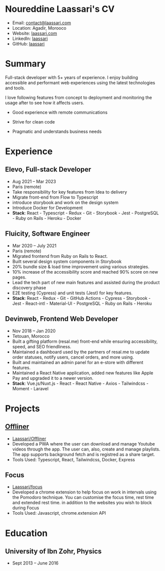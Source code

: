 # Noureddine Laassari's CV

- Email: [contact@laassari.com](mailto:contact@laassari.com)
- Location: Agadir, Morooco
- Website: [laassari.com](https://laassari.com/)
- LinkedIn: [laassari](https://linkedin.com/in/laassari)
- GitHub: [laassari](https://github.com/laassari)


# Summary

Full-stack developer with 5+ years of experience. I enjoy building accessible and performant web experiences using the latest technologies and tools.

I love following features from concept to deployment and monitoring the usage after to see how it affects users.

- Good experience with remote communications

- Strive for clean code

- Pragmatic and understands business needs

# Experience

## Elevo, Full-stack Developer

- Aug 2021 – Mar 2023
- Paris (remote)
- Take responsibility for key features from Idea to delivery
- Migrate front-end from Flow to Typescript
- introduce storybook and work on the design system
- Introduce Docker for Development
- **Stack**:  React - Typescript - Redux - Git - Storybook - Jest - PostgreSQL - Ruby on Rails - Heroku - Docker

## Fluicity, Software Engineer

- Mar 2020 – July 2021
- Paris (remote)
- Migrated frontend from Ruby on Rails to React.
- Built several design system components in Storybook
- 20% bundle size & load time improvement using various strategies.
- 10% increase of the accessibility score and reached 90% score on new pages.
- Lead the tech part of new main features and assisted during the product discovery phase
- E2E testing (Cypress) and unit tests (Jest) for key features.
- **Stack**: React - Redux - Git - GitHub Actions - Cypress - Storybook - Jest - React-intl - Material-UI - PostgreSQL - Ruby on Rails - Heroku

## Devinweb, Frontend Web Developer

- Nov 2018 – Jan 2020
- Tetouan, Morocco
- Built a gifting platform (resal.me) front-end while ensuring accessibility, speed, and SEO friendliness.
- Maintained a dashboard used by the partners of resal.me to update order statuses, notify users, cancel orders, and more using.
- Built and maintained an admin panel for an e-store with different features.
- Maintained a React Native application, added new features like Apple Pay and upgraded it to a newer version.
- **Stack**: Vue.js/Nuxt.js - React - React Native - Axios - Tailwindcss - Moment - Laravel

# Projects

## [Offliner](https://offliner.laassari.com/)

- [Laassari/Offliner](https://github.com/Laassari/Offliner)
- Developed a PWA where the user can download and manage Youtube videos through the app. The user can, also, create and manage playlists. The app supports background fetch and is registred as a share target.
- Tools Used: Typescript, React, Tailwindcss, Docker, Express

## Focus

- [Laassari/focus](https://github.com/Laassari/focus)
- Developed a chrome extension to help focus on work in intervals using the Pomodoro technique. You can customise the focus time, rest time and extended rest time. in addition to the websites you wish to block during Focus
- Tools Used: Javascript, chrome.extension API

# Education

## University of Ibn Zohr, Physics

- Sept 2013 – June 2016

